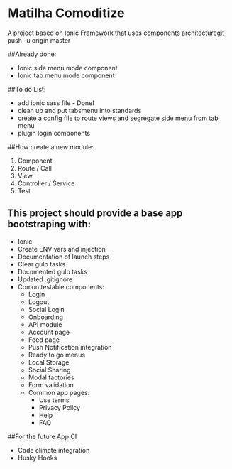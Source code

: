 # Matilha Comoditize

A project based on Ionic Framework that uses components architecturegit push -u origin master

##Already done:
- Ionic side menu mode component
- Ionic tab menu mode component

##To do List:
- add ionic sass file - Done!
- clean up and put tabsmenu into standards
- create a config file to route views and segregate side menu from tab menu
- plugin login components

                

##How create a new module:
1. Component
2. Route / Call
3. View
4. Controller / Service
5. Test


## This project should provide a base app bootstraping with:

- Ionic 
- Create ENV vars and injection
- Documentation of launch steps
- Clear gulp tasks
- Documented gulp tasks
- Updated .gitignore
- Comon testable components:
  - Login
  - Logout
  - Social Login
  - Onboarding
  - API module
  - Account page
  - Feed page
  - Push Notification integration
  - Ready to go menus
  - Local Storage
  - Social Sharing
  - Modal factories
  - Form validation
  - Common app pages:
    - Use terms
    - Privacy Policy
    - Help
    - FAQ

##For the future App CI

- Code climate integration
- Husky Hooks
